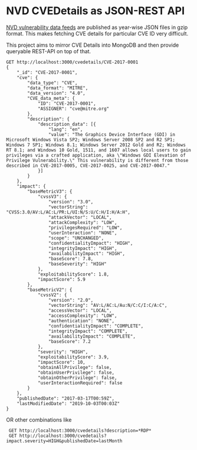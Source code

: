 # NVD CVEDetails as JSON-REST API

[NVD vulnerability data feeds](https://nvd.nist.gov/vuln/data-feeds#JSON_FEED) are published as year-wise JSON files in gzip format. This makes fetching CVE details for particular CVE ID very difficult.

This project aims to mirror CVE Details into MongoDB and then provide queryable REST-API on top of that.

    GET http://localhost:3000/cvedetails/CVE-2017-0001
    {
    	"_id": "CVE-2017-0001",
    	"cve": {
    		"data_type": "CVE",
    		"data_format": "MITRE",
    		"data_version": "4.0",
    		"CVE_data_meta": {
    			"ID": "CVE-2017-0001",
    			"ASSIGNER": "cve@mitre.org"
    		},
    		"description": {
    			"description_data": [{
    				"lang": "en",
    				"value": "The Graphics Device Interface (GDI) in Microsoft Windows Vista SP2; Windows Server 2008 SP2 and R2 SP1; Windows 7 SP1; Windows 8.1; Windows Server 2012 Gold and R2; Windows RT 8.1; and Windows 10 Gold, 1511, and 1607 allows local users to gain privileges via a crafted application, aka \"Windows GDI Elevation of Privilege Vulnerability.\" This vulnerability is different from those described in CVE-2017-0005, CVE-2017-0025, and CVE-2017-0047."
    			}]
    		}
    	},
    	"impact": {
    		"baseMetricV3": {
    			"cvssV3": {
    				"version": "3.0",
    				"vectorString": "CVSS:3.0/AV:L/AC:L/PR:L/UI:N/S:U/C:H/I:H/A:H",
    				"attackVector": "LOCAL",
    				"attackComplexity": "LOW",
    				"privilegesRequired": "LOW",
    				"userInteraction": "NONE",
    				"scope": "UNCHANGED",
    				"confidentialityImpact": "HIGH",
    				"integrityImpact": "HIGH",
    				"availabilityImpact": "HIGH",
    				"baseScore": 7.8,
    				"baseSeverity": "HIGH"
    			},
    			"exploitabilityScore": 1.8,
    			"impactScore": 5.9
    		},
    		"baseMetricV2": {
    			"cvssV2": {
    				"version": "2.0",
    				"vectorString": "AV:L/AC:L/Au:N/C:C/I:C/A:C",
    				"accessVector": "LOCAL",
    				"accessComplexity": "LOW",
    				"authentication": "NONE",
    				"confidentialityImpact": "COMPLETE",
    				"integrityImpact": "COMPLETE",
    				"availabilityImpact": "COMPLETE",
    				"baseScore": 7.2
    			},
    			"severity": "HIGH",
    			"exploitabilityScore": 3.9,
    			"impactScore": 10,
    			"obtainAllPrivilege": false,
    			"obtainUserPrivilege": false,
    			"obtainOtherPrivilege": false,
    			"userInteractionRequired": false
    		}
    	},
    	"publishedDate": "2017-03-17T00:59Z",
    	"lastModifiedDate": "2019-10-03T00:03Z"
    }
    
 OR other combinations like
 
     GET http://localhost:3000/cvedetails?description=*RDP*
     GET http://localhost:3000/cvedetails?impact.severity=HIGH&publishedDate=lastMonth
